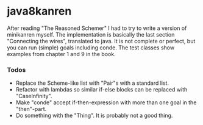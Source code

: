 # java8kanren
After reading "The Reasoned Schemer" I had to try to write a version of minikanren myself. 
The implementation is basically the last section "Connecting the wires", translated to java. It is not complete or perfect, but you can run (simple) goals including conde. The test classes show examples from chapter 1 and 9 in the book.


### Todos
* Replace the Scheme-like list with "Pair"s with a standard list.
* Refactor with lambdas so similar if-else blocks can be replaced with "CaseInfinity".
* Make "conde" accept if-then-expression with more than one goal in the "then"-part.
* Do something with the "Thing". It is probably not a good thing.

